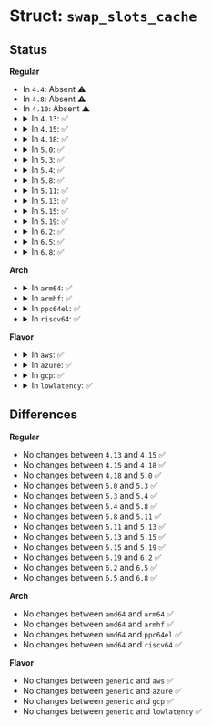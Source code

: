# Struct: <code>swap_slots_cache</code>

## Status
<b>Regular</b>
<ul>
<li>
In <code>4.4</code>: Absent ⚠️
</li>
<li>
In <code>4.8</code>: Absent ⚠️
</li>
<li>
In <code>4.10</code>: Absent ⚠️
</li>
<li>
<details>
<summary>In <code>4.13</code>: ✅</summary>

```c
struct swap_slots_cache {
    bool lock_initialized;
    struct mutex alloc_lock;
    swp_entry_t *slots;
    int nr;
    int cur;
    spinlock_t free_lock;
    swp_entry_t *slots_ret;
    int n_ret;
};
```
</details>
</li>
<li>
<details>
<summary>In <code>4.15</code>: ✅</summary>

```c
struct swap_slots_cache {
    bool lock_initialized;
    struct mutex alloc_lock;
    swp_entry_t *slots;
    int nr;
    int cur;
    spinlock_t free_lock;
    swp_entry_t *slots_ret;
    int n_ret;
};
```
</details>
</li>
<li>
<details>
<summary>In <code>4.18</code>: ✅</summary>

```c
struct swap_slots_cache {
    bool lock_initialized;
    struct mutex alloc_lock;
    swp_entry_t *slots;
    int nr;
    int cur;
    spinlock_t free_lock;
    swp_entry_t *slots_ret;
    int n_ret;
};
```
</details>
</li>
<li>
<details>
<summary>In <code>5.0</code>: ✅</summary>

```c
struct swap_slots_cache {
    bool lock_initialized;
    struct mutex alloc_lock;
    swp_entry_t *slots;
    int nr;
    int cur;
    spinlock_t free_lock;
    swp_entry_t *slots_ret;
    int n_ret;
};
```
</details>
</li>
<li>
<details>
<summary>In <code>5.3</code>: ✅</summary>

```c
struct swap_slots_cache {
    bool lock_initialized;
    struct mutex alloc_lock;
    swp_entry_t *slots;
    int nr;
    int cur;
    spinlock_t free_lock;
    swp_entry_t *slots_ret;
    int n_ret;
};
```
</details>
</li>
<li>
<details>
<summary>In <code>5.4</code>: ✅</summary>

```c
struct swap_slots_cache {
    bool lock_initialized;
    struct mutex alloc_lock;
    swp_entry_t *slots;
    int nr;
    int cur;
    spinlock_t free_lock;
    swp_entry_t *slots_ret;
    int n_ret;
};
```
</details>
</li>
<li>
<details>
<summary>In <code>5.8</code>: ✅</summary>

```c
struct swap_slots_cache {
    bool lock_initialized;
    struct mutex alloc_lock;
    swp_entry_t *slots;
    int nr;
    int cur;
    spinlock_t free_lock;
    swp_entry_t *slots_ret;
    int n_ret;
};
```
</details>
</li>
<li>
<details>
<summary>In <code>5.11</code>: ✅</summary>

```c
struct swap_slots_cache {
    bool lock_initialized;
    struct mutex alloc_lock;
    swp_entry_t *slots;
    int nr;
    int cur;
    spinlock_t free_lock;
    swp_entry_t *slots_ret;
    int n_ret;
};
```
</details>
</li>
<li>
<details>
<summary>In <code>5.13</code>: ✅</summary>

```c
struct swap_slots_cache {
    bool lock_initialized;
    struct mutex alloc_lock;
    swp_entry_t *slots;
    int nr;
    int cur;
    spinlock_t free_lock;
    swp_entry_t *slots_ret;
    int n_ret;
};
```
</details>
</li>
<li>
<details>
<summary>In <code>5.15</code>: ✅</summary>

```c
struct swap_slots_cache {
    bool lock_initialized;
    struct mutex alloc_lock;
    swp_entry_t *slots;
    int nr;
    int cur;
    spinlock_t free_lock;
    swp_entry_t *slots_ret;
    int n_ret;
};
```
</details>
</li>
<li>
<details>
<summary>In <code>5.19</code>: ✅</summary>

```c
struct swap_slots_cache {
    bool lock_initialized;
    struct mutex alloc_lock;
    swp_entry_t *slots;
    int nr;
    int cur;
    spinlock_t free_lock;
    swp_entry_t *slots_ret;
    int n_ret;
};
```
</details>
</li>
<li>
<details>
<summary>In <code>6.2</code>: ✅</summary>

```c
struct swap_slots_cache {
    bool lock_initialized;
    struct mutex alloc_lock;
    swp_entry_t *slots;
    int nr;
    int cur;
    spinlock_t free_lock;
    swp_entry_t *slots_ret;
    int n_ret;
};
```
</details>
</li>
<li>
<details>
<summary>In <code>6.5</code>: ✅</summary>

```c
struct swap_slots_cache {
    bool lock_initialized;
    struct mutex alloc_lock;
    swp_entry_t *slots;
    int nr;
    int cur;
    spinlock_t free_lock;
    swp_entry_t *slots_ret;
    int n_ret;
};
```
</details>
</li>
<li>
<details>
<summary>In <code>6.8</code>: ✅</summary>

```c
struct swap_slots_cache {
    bool lock_initialized;
    struct mutex alloc_lock;
    swp_entry_t *slots;
    int nr;
    int cur;
    spinlock_t free_lock;
    swp_entry_t *slots_ret;
    int n_ret;
};
```
</details>
</li>
</ul>
<b>Arch</b>
<ul>
<li>
<details>
<summary>In <code>arm64</code>: ✅</summary>

```c
struct swap_slots_cache {
    bool lock_initialized;
    struct mutex alloc_lock;
    swp_entry_t *slots;
    int nr;
    int cur;
    spinlock_t free_lock;
    swp_entry_t *slots_ret;
    int n_ret;
};
```
</details>
</li>
<li>
<details>
<summary>In <code>armhf</code>: ✅</summary>

```c
struct swap_slots_cache {
    bool lock_initialized;
    struct mutex alloc_lock;
    swp_entry_t *slots;
    int nr;
    int cur;
    spinlock_t free_lock;
    swp_entry_t *slots_ret;
    int n_ret;
};
```
</details>
</li>
<li>
<details>
<summary>In <code>ppc64el</code>: ✅</summary>

```c
struct swap_slots_cache {
    bool lock_initialized;
    struct mutex alloc_lock;
    swp_entry_t *slots;
    int nr;
    int cur;
    spinlock_t free_lock;
    swp_entry_t *slots_ret;
    int n_ret;
};
```
</details>
</li>
<li>
<details>
<summary>In <code>riscv64</code>: ✅</summary>

```c
struct swap_slots_cache {
    bool lock_initialized;
    struct mutex alloc_lock;
    swp_entry_t *slots;
    int nr;
    int cur;
    spinlock_t free_lock;
    swp_entry_t *slots_ret;
    int n_ret;
};
```
</details>
</li>
</ul>
<b>Flavor</b>
<ul>
<li>
<details>
<summary>In <code>aws</code>: ✅</summary>

```c
struct swap_slots_cache {
    bool lock_initialized;
    struct mutex alloc_lock;
    swp_entry_t *slots;
    int nr;
    int cur;
    spinlock_t free_lock;
    swp_entry_t *slots_ret;
    int n_ret;
};
```
</details>
</li>
<li>
<details>
<summary>In <code>azure</code>: ✅</summary>

```c
struct swap_slots_cache {
    bool lock_initialized;
    struct mutex alloc_lock;
    swp_entry_t *slots;
    int nr;
    int cur;
    spinlock_t free_lock;
    swp_entry_t *slots_ret;
    int n_ret;
};
```
</details>
</li>
<li>
<details>
<summary>In <code>gcp</code>: ✅</summary>

```c
struct swap_slots_cache {
    bool lock_initialized;
    struct mutex alloc_lock;
    swp_entry_t *slots;
    int nr;
    int cur;
    spinlock_t free_lock;
    swp_entry_t *slots_ret;
    int n_ret;
};
```
</details>
</li>
<li>
<details>
<summary>In <code>lowlatency</code>: ✅</summary>

```c
struct swap_slots_cache {
    bool lock_initialized;
    struct mutex alloc_lock;
    swp_entry_t *slots;
    int nr;
    int cur;
    spinlock_t free_lock;
    swp_entry_t *slots_ret;
    int n_ret;
};
```
</details>
</li>
</ul>

## Differences
<b>Regular</b>
<ul>
<li>
No changes between <code>4.13</code> and <code>4.15</code> ✅
</li>
<li>
No changes between <code>4.15</code> and <code>4.18</code> ✅
</li>
<li>
No changes between <code>4.18</code> and <code>5.0</code> ✅
</li>
<li>
No changes between <code>5.0</code> and <code>5.3</code> ✅
</li>
<li>
No changes between <code>5.3</code> and <code>5.4</code> ✅
</li>
<li>
No changes between <code>5.4</code> and <code>5.8</code> ✅
</li>
<li>
No changes between <code>5.8</code> and <code>5.11</code> ✅
</li>
<li>
No changes between <code>5.11</code> and <code>5.13</code> ✅
</li>
<li>
No changes between <code>5.13</code> and <code>5.15</code> ✅
</li>
<li>
No changes between <code>5.15</code> and <code>5.19</code> ✅
</li>
<li>
No changes between <code>5.19</code> and <code>6.2</code> ✅
</li>
<li>
No changes between <code>6.2</code> and <code>6.5</code> ✅
</li>
<li>
No changes between <code>6.5</code> and <code>6.8</code> ✅
</li>
</ul>
<b>Arch</b>
<ul>
<li>
No changes between <code>amd64</code> and <code>arm64</code> ✅
</li>
<li>
No changes between <code>amd64</code> and <code>armhf</code> ✅
</li>
<li>
No changes between <code>amd64</code> and <code>ppc64el</code> ✅
</li>
<li>
No changes between <code>amd64</code> and <code>riscv64</code> ✅
</li>
</ul>
<b>Flavor</b>
<ul>
<li>
No changes between <code>generic</code> and <code>aws</code> ✅
</li>
<li>
No changes between <code>generic</code> and <code>azure</code> ✅
</li>
<li>
No changes between <code>generic</code> and <code>gcp</code> ✅
</li>
<li>
No changes between <code>generic</code> and <code>lowlatency</code> ✅
</li>
</ul>
